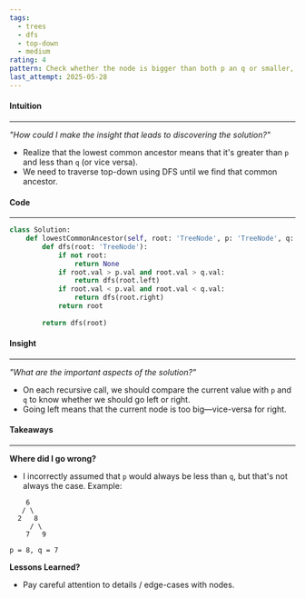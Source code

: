 ```yaml
---
tags:
  - trees
  - dfs
  - top-down
  - medium
rating: 4
pattern: Check whether the node is bigger than both p an q or smaller, move the node down the tree.
last_attempt: 2025-05-28
---
```

#### Intuition
---
_"How could I make the insight that leads to discovering the solution?"_
- Realize that the lowest common ancestor means that it's greater than `p` and less than `q` (or vice versa).
- We need to traverse top-down using DFS until we find that common ancestor.

#### Code
---

```python
class Solution:
    def lowestCommonAncestor(self, root: 'TreeNode', p: 'TreeNode', q: 'TreeNode') -> 'TreeNode':
        def dfs(root: 'TreeNode'):
            if not root: 
                return None
            if root.val > p.val and root.val > q.val:
                return dfs(root.left)
            if root.val < p.val and root.val < q.val:
                return dfs(root.right)
            return root
            
        return dfs(root) 
```

#### Insight  
---
_"What are the important aspects of the solution?"_
- On each recursive call, we should compare the current value with `p` and `q` to know whether we should go left or right.
- Going left means that the current node is too big—vice-versa for right.

#### Takeaways
---
**Where did I go wrong?**
- I incorrectly assumed that `p` would always be less than `q`, but that's not always the case.
Example:
```
    6
   / \
  2   8
     / \
    7   9

p = 8, q = 7
```
**Lessons Learned?**
- Pay careful attention to details / edge-cases with nodes.